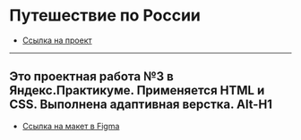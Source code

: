 # Путешествие по России
* [Ссылка на проект](https://artyomtrus.github.io/russian-travel/index.html)
-------------------------------------------
Это проектная работа №3 в Яндекс.Практикуме.
Применяется HTML и CSS. Выполнена адаптивная верстка.
Alt-H1
-------------------------------------------

* [Ссылка на макет в Figma](https://www.figma.com/file/5S2WSbEFL6awjVWJ0NWL8Q/Sprint-3_-Russia-_-desktop-mobile?node-id=28503%3A0)

